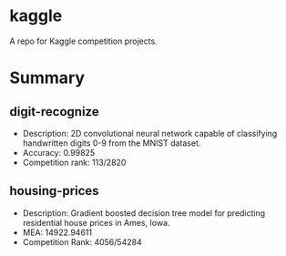 # kaggle
A repo for Kaggle competition projects.

# Summary

## digit-recognize

- Description: 2D convolutional neural network capable of classifying handwritten digits 0-9 from the MNIST dataset. 
- Accuracy: 0.99825 
- Competition rank: 113/2820

## housing-prices

- Description: Gradient boosted decision tree model for predicting residential house prices in Ames, Iowa. 
- MEA: 14922.94611
- Competition Rank: 4056/54284
